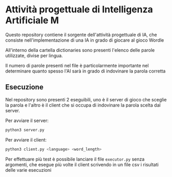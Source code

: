 # Attività progettuale di Intelligenza Artificiale M

Questo repository contiene il sorgente dell'attività progettuale di IA,
che consiste nell'implementazione di una IA in grado di giocare al gioco Wordle

All'interno della cartella dictionaries sono presenti l'elenco delle parole utilizzate,
divise per lingua.

Il numero di parole presenti nel file è particolarmente importante nel determinare quanto spesso
l'AI sarà in grado di indovinare la parola corretta

## Esecuzione

Nel repository sono presenti 2 eseguibili, uno è il server di gioco che sceglie la parola
e l'altro è il client che si occupa di indovinare la parola scelta dal server.

Per avviare il server:

```bash
python3 server.py
```

Per avviare il client:
```bash
python3 client.py <language> <word_length>
```

Per effettuare più test è possibile lanciare il file `executor.py` senza argomenti, che esegue più volte il client
scrivendo in un file csv i risultati delle varie esecuzioni